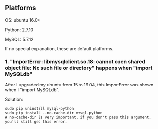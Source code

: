 ## Platforms
OS: ubuntu 16.04

Python: 2.7.10

MySQL: 5.7.12

If no special explanation, these are default platforms.

### 1. "ImportError: libmysqlclient.so.18: cannot open shared object file: No such file or directory" happens when "import MySQLdb"

After I upgraded my ubuntu from 15 to 16.04, this ImportError was shown when I "import MySQLdb".

Solution:
```shell
sudo pip uninstall mysql-python
sudo pip install --no-cache-dir mysql-python
# no-cache-dir is very important, if you don't pass this argument, you'll still get this error.
```
